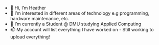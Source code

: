 - 👋 Hi, I’m Heather
- 👀 I’m interested in different areas of technology e.g programming, hardware maintenance, etc.
- 🌱 I’m currently a Student @ DMU studying Applied Computing
- 📫 My account will list everything I have worked on - Still working to upload everything!


<!---
Void-Stag/Void-Stag is a ✨ special ✨ repository because its `README.md` (this file) appears on your GitHub profile.
You can click the Preview link to take a look at your changes.
--->

